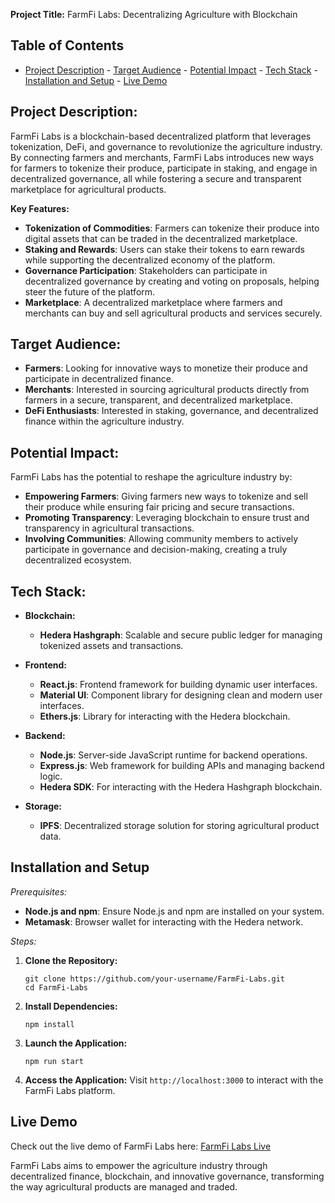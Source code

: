 **Project Title:** FarmFi Labs: Decentralizing Agriculture with Blockchain

## Table of Contents

- [Project Description](#project-description) - [Target Audience](#target-audience) - [Potential Impact](#potential-impact) - [Tech Stack](#tech-stack) - [Installation and Setup](#installation-and-setup) - [Live Demo](#live-demo)

## Project Description:

FarmFi Labs is a blockchain-based decentralized platform that leverages tokenization, DeFi, and governance to revolutionize the agriculture industry. By connecting farmers and merchants, FarmFi Labs introduces new ways for farmers to tokenize their produce, participate in staking, and engage in decentralized governance, all while fostering a secure and transparent marketplace for agricultural products.

**Key Features:**

- **Tokenization of Commodities**: Farmers can tokenize their produce into digital assets that can be traded in the decentralized marketplace.
- **Staking and Rewards**: Users can stake their tokens to earn rewards while supporting the decentralized economy of the platform.
- **Governance Participation**: Stakeholders can participate in decentralized governance by creating and voting on proposals, helping steer the future of the platform.
- **Marketplace**: A decentralized marketplace where farmers and merchants can buy and sell agricultural products and services securely.

## Target Audience:

- **Farmers**: Looking for innovative ways to monetize their produce and participate in decentralized finance.
- **Merchants**: Interested in sourcing agricultural products directly from farmers in a secure, transparent, and decentralized marketplace.
- **DeFi Enthusiasts**: Interested in staking, governance, and decentralized finance within the agriculture industry.

## Potential Impact:

FarmFi Labs has the potential to reshape the agriculture industry by:

- **Empowering Farmers**: Giving farmers new ways to tokenize and sell their produce while ensuring fair pricing and secure transactions.
- **Promoting Transparency**: Leveraging blockchain to ensure trust and transparency in agricultural transactions.
- **Involving Communities**: Allowing community members to actively participate in governance and decision-making, creating a truly decentralized ecosystem.

## Tech Stack:

- **Blockchain:**
   - **Hedera Hashgraph**: Scalable and secure public ledger for managing tokenized assets and transactions.

- **Frontend:**
   - **React.js**: Frontend framework for building dynamic user interfaces.
   - **Material UI**: Component library for designing clean and modern user interfaces.
   - **Ethers.js**: Library for interacting with the Hedera blockchain.
  
- **Backend:**
   - **Node.js**: Server-side JavaScript runtime for backend operations.
   - **Express.js**: Web framework for building APIs and managing backend logic.
   - **Hedera SDK**: For interacting with the Hedera Hashgraph blockchain.

- **Storage:**
   - **IPFS**: Decentralized storage solution for storing agricultural product data.

## Installation and Setup

*Prerequisites:*

- **Node.js and npm**: Ensure Node.js and npm are installed on your system.
- **Metamask**: Browser wallet for interacting with the Hedera network.

*Steps:*

1. **Clone the Repository:**
   ```
   git clone https://github.com/your-username/FarmFi-Labs.git
   cd FarmFi-Labs
   ```

2. **Install Dependencies:**
   ```
   npm install
   ```

3. **Launch the Application:**
   ```
   npm run start
   ```

4. **Access the Application:**
   Visit `http://localhost:3000` to interact with the FarmFi Labs platform.

## Live Demo

Check out the live demo of FarmFi Labs here: [FarmFi Labs Live](https://labs-farmfi.netlify.app/)

FarmFi Labs aims to empower the agriculture industry through decentralized finance, blockchain, and innovative governance, transforming the way agricultural products are managed and traded.
